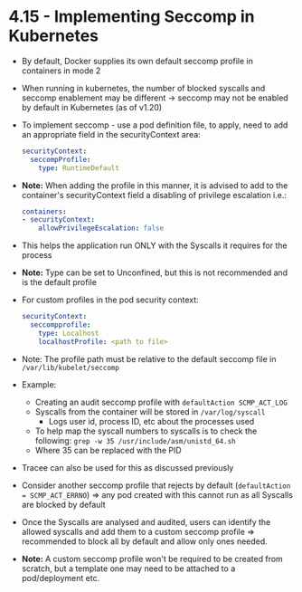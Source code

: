 # 4.15 - Implementing Seccomp in Kubernetes

- By default, Docker supplies its own default seccomp profile in containers in mode 2
- When running in kubernetes, the number of blocked syscalls and seccomp
enablement may be different -> seccomp may not be enabled by default in Kubernetes (as of v1.20)
- To implement seccomp - use a pod definition file, to apply, need to add an appropriate field in the securityContext area:

  ```yaml
  securityContext:
    seccompProfile:
      type: RuntimeDefault
  ```

- **Note:** When adding the profile in this manner, it is advised to add to the container's securityContext field a disabling of privilege escalation i.e.:

    ```yaml
    containers:
    - securityContext:
        allowPrivilegeEscalation: false
    ```

- This helps the application run ONLY with the Syscalls it requires for the process
- **Note:** Type can be set to Unconfined, but this is not recommended and is the default profile
- For custom profiles in the pod security context:

  ```yaml
  securityContext:
    seccompprofile:
      type: Localhost
      localhostProfile: <path to file>
  ```

- Note: The profile path must be relative to the default seccomp file in `/var/lib/kubelet/seccomp`
- Example:
  - Creating an audit seccomp profile with `defaultAction SCMP_ACT_LOG`
  - Syscalls from the container will be stored in `/var/log/syscall`
    - Logs user id, process ID, etc about the processes used
  - To help map the syscall numbers to syscalls is to check the following: `grep -w 35 /usr/include/asm/unistd_64.sh`
  - Where 35 can be replaced with the PID
- Tracee can also be used for this as discussed previously
- Consider another seccomp profile that rejects by default (`defaultAction = SCMP_ACT_ERRNO`) => any pod created with this cannot run as all Syscalls are blocked by default
- Once the Syscalls are analysed and audited, users can identify the allowed syscalls and add them to a custom seccomp profile => recommended to block all by default and allow only ones needed.
- **Note:** A custom seccomp profile won't be required to be created from scratch, but a template one may need to be attached to a pod/deployment etc.
